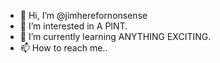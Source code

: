 - 👋 Hi, I’m @jimherefornonsense
- 👀 I’m interested in A PINT.
- 🌱 I’m currently learning ANYTHING EXCITING.
- 📫 How to reach me..

<!---
jimherefornonsense/jimherefornonsense is a ✨ special ✨ repository because its `README.md` (this file) appears on your GitHub profile.
You can click the Preview link to take a look at your changes.
--->
